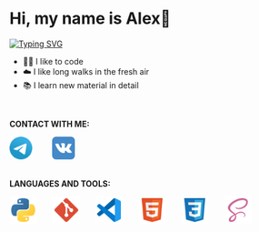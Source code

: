 <h1>Hi, my name is Alex👋</h1>

[![Typing SVG](https://readme-typing-svg.demolab.com?font=Manrope&weight=700&size=30&pause=1000&color=F89820&background=FFFFDD00&width=435&lines=I'm+a+Java+Developer)](https://git.io/typing-svg)

- 👨‍💻 I like to code
- ☁️ I like long walks in the fresh air
- 📚 I learn new material in detail

<br />

**CONTACT WITH ME:**

<div style="display: flex;">
	<a href="https://t.me/agluzhin"><img src="img/telegram-icon.svg" style="width: 40px; height: 40px;" /></a>&nbsp; &nbsp; &nbsp; &nbsp; &nbsp;<a href="https://vk.com/a.luzhin74"><img src="img/vk-icon.svg" style="width: 40px; height: 40px;" /></a>&nbsp; &nbsp; &nbsp; &nbsp; &nbsp;
</div>

<br />

**LANGUAGES AND TOOLS:**

<div style="display: flex;">
	<img src="img/python-icon.svg" style="width: 48px; height: 48px;" />&nbsp; &nbsp; &nbsp; &nbsp;<img src="img/git-icon.svg" style="width: 48px; height: 48px;" />&nbsp; &nbsp; &nbsp; &nbsp;<img src="img/vscode-icon.svg" style="width: 48px; height: 48px;" />&nbsp; &nbsp; &nbsp; &nbsp;<img src="img/html-icon.svg" style="width: 48px; height: 48px;" /> &nbsp; &nbsp; &nbsp; &nbsp;<img src="img/css-icon.svg" style="width: 48px; height: 48px;" /> &nbsp; &nbsp; &nbsp; &nbsp;<img src="img/sass-icon.svg" style="width: 48px; height: 48px;" />
</div>
